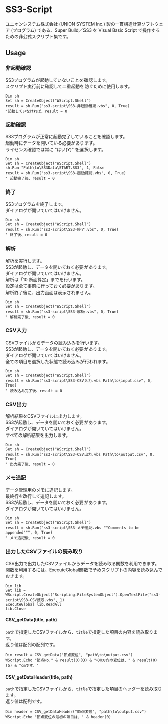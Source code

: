 # SS3-Script
ユニオンシステム株式会社 (UNION SYSTEM Inc.) 製の一貫構造計算ソフトウェア (プログラム) である、Super Build／SS3 を Visual Basic Script で操作するための非公式スクリプト集です。
## Usage
### 非起動確認
SS3プログラムが起動していないことを確認します。  
スクリプト実行前に確認して二重起動を防ぐために使用します。
```vbs
Dim sh
Set sh = CreateObject("WScript.Shell")
result = sh.Run("ss3-script\SS3-非起動確認.vbs", 0, True)
'起動していなければ、result = 0
```
### 起動確認
SS3プログラムが正常に起動完了していることを確認します。  
起動時にデータを開いている必要があります。  
ライセンス確認では常に "はい(Y)" を選択します。
```vbs
Dim sh
Set sh = CreateObject("WScript.Shell")
sh.Run "Path\to\SS3Data\START.SS3", 1, False
result = sh.Run("ss3-script\SS3-起動確認.vbs", 0, True)
' 起動完了後、result = 0
```
### 終了
SS3プログラムを終了します。  
ダイアログが開いていてはいけません。
```vbs
Dim sh
Set sh = CreateObject("WScript.Shell")
result = sh.Run("ss3-script\SS3-終了.vbs", 0, True)
' 終了後、result = 0
```
### 解析
解析を実行します。  
SS3が起動し、データを開いておく必要があります。  
ダイアログが開いていてはいけません。  
解析は「10.断面算定」までを行います。  
設定は全て事前に行っておく必要があります。  
解析終了後に、出力画面は表示されません。
```vbs
Dim sh
Set sh = CreateObject("WScript.Shell")
result = sh.Run("ss3-script\SS3-解析.vbs", 0, True)
' 解析完了後、result = 0
```
### CSV入力
CSVファイルからデータの読み込みを行います。  
SS3が起動し、データを開いておく必要があります。  
ダイアログが開いていてはいけません。  
全ての項目を選択した状態で読み込みが行われます。
```vbs
Dim sh
Set sh = CreateObject("WScript.Shell")
result = sh.Run("ss3-script\SS3-CSV入力.vbs Path\to\input.csv", 0, True)
' 読み込み完了後、result = 0
```
### CSV出力
解析結果をCSVファイルに出力します。  
SS3が起動し、データを開いておく必要があります。  
ダイアログが開いていてはいけません。  
すべての解析結果を出力します。
```vbs
Dim sh
Set sh = CreateObject("WScript.Shell")
result = sh.Run("ss3-script\SS3-CSV出力.vbs Path\to\output.csv", 0, True)
' 出力完了後、result = 0
```
### メモ追記
データ管理用のメモに追記します。  
最終行を改行して追記します。  
SS3が起動し、データを開いておく必要があります。  
ダイアログが開いていてはいけません。
```vbs
Dim sh
Set sh = CreateObject("WScript.Shell")
result = sh.Run("ss3-script\SS3-メモ追記.vbs ""Comments to be appended""", 0, True)
' メモ追記後、result = 0
```
### 出力したCSVファイルの読み取り
CSV出力で出力したCSVファイルからデータを読み取る関数を利用できます。  
関数を利用するには、ExecuteGlobal関数で予めスクリプトの内容を読み込んでおきます。
```vbs
Dim lib
Set lib = WScript.CreateObject("Scripting.FileSystemObject").OpenTextFile("ss3-script\SS3-CSV読取.vbs", 1)
ExecuteGlobal lib.ReadAll
lib.Close
```
#### CSV_getData(title, path)
`path`で指定したCSVファイルから、`title`で指定した項目の内容を読み取ります。  
返り値は配列の配列です。
```vbs
Dim result = CSV_getData("節点変位", "path\to\output.csv")
WScript.Echo "節点No." & result(0)(0) & "のX方向の変位は、" & result(0)(5) & "cmです。"
```
#### CSV_getDataHeader(title, path)
`path`で指定したCSVファイルから、`title`で指定した項目のヘッダーを読み取ります。  
返り値は配列です。
```vbs
Dim header = CSV_getDataHeader("節点変位", "path\to\output.csv")
WScript.Echo "節点変位の最初の項目は、" & header(0)
```
